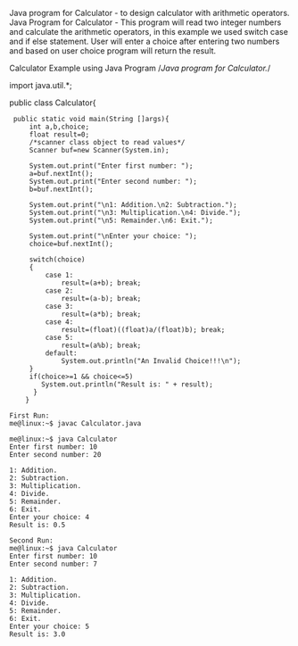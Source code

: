 Java program for Calculator - to design calculator with arithmetic operators.
Java Program for Calculator - This program will read two integer numbers and calculate the arithmetic operators, in this example we used switch case and if else statement. User will enter a choice after entering two numbers and based on user choice program will return the result.

Calculator Example using Java Program
/*Java program for Calculator.*/
 
import java.util.*;
 
public class Calculator{
 
     public static void main(String []args){
         int a,b,choice;
         float result=0;
         /*scanner class object to read values*/
         Scanner buf=new Scanner(System.in);
          
         System.out.print("Enter first number: ");
         a=buf.nextInt();
         System.out.print("Enter second number: ");
         b=buf.nextInt();
          
         System.out.print("\n1: Addition.\n2: Subtraction.");
         System.out.print("\n3: Multiplication.\n4: Divide.");
         System.out.print("\n5: Remainder.\n6: Exit.");
          
         System.out.print("\nEnter your choice: ");
         choice=buf.nextInt();
          
         switch(choice)
         {
             case 1:
                 result=(a+b); break;
             case 2:
                 result=(a-b); break;
             case 3:
                 result=(a*b); break;
             case 4:
                 result=(float)((float)a/(float)b); break;
             case 5:
                 result=(a%b); break;
             default:
                 System.out.println("An Invalid Choice!!!\n");
         }
         if(choice>=1 && choice<=5)
            System.out.println("Result is: " + result);
          }
        }
    
    First Run:
    me@linux:~$ javac Calculator.java 

    me@linux:~$ java Calculator 
    Enter first number: 10
    Enter second number: 20 

    1: Addition.
    2: Subtraction. 
    3: Multiplication.
    4: Divide.
    5: Remainder. 
    6: Exit.
    Enter your choice: 4
    Result is: 0.5

    Second Run:
    me@linux:~$ java Calculator 
    Enter first number: 10
    Enter second number: 7

    1: Addition.
    2: Subtraction. 
    3: Multiplication.
    4: Divide.
    5: Remainder. 
    6: Exit.
    Enter your choice: 5
    Result is: 3.0

